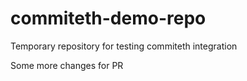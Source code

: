 # commiteth-demo-repo
Temporary repository for testing commiteth integration

Some more changes for PR
